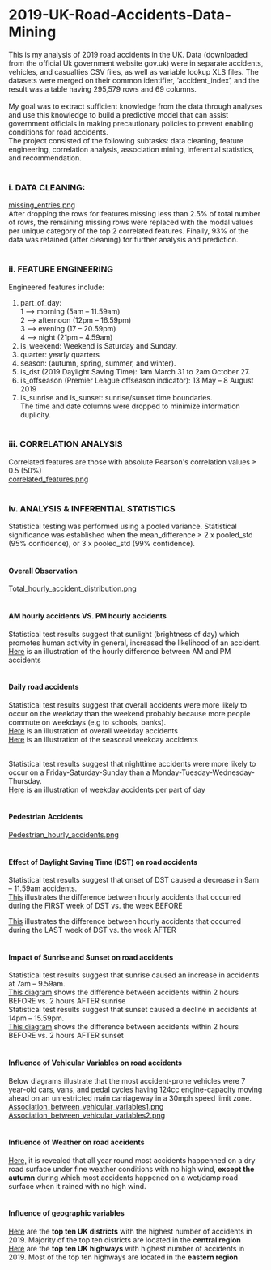 # 2019-UK-Road-Accidents-Data-Mining
This is my analysis of 2019 road accidents in the UK. Data (downloaded from the official Uk government website gov.uk) were in separate accidents, vehicles, and casualties CSV files, as well as variable lookup XLS files. The datasets were merged on their common identifier, ‘accident_index’, and the result was a table having 295,579 rows and 69 columns. <br><br>
My goal was to extract sufficient knowledge from the data through analyses and use this knowledge to build a predictive model that can assist government officials in making precautionary policies to prevent enabling conditions for road accidents.<br>
The project consisted of the following subtasks: data cleaning, feature engineering, correlation analysis, association mining, inferential statistics, and recommendation.<br><br>
### i. DATA CLEANING:<br>
[missing_entries.png](https://user-images.githubusercontent.com/76821049/173702745-a483ae4f-b175-4de5-99b2-215d1e23a97f.png)<br>
After dropping the rows for features missing less than 2.5% of total number of rows, the remaining missing rows were replaced with the modal values per unique category of the top 2 correlated features. Finally, 93% of the data was retained (after cleaning) for further analysis and prediction.<br><br>

### ii.	FEATURE ENGINEERING<br>
Engineered features include:<br>
1.	part_of_day: <br>
  1 --> morning (5am – 11.59am)<br>
  2 --> afternoon (12pm – 16.59pm)<br> 
  3 --> evening (17 – 20.59pm)<br>
  4 --> night (21pm – 4.59am)<br>
2.	is_weekend: Weekend is Saturday and Sunday.
3.	quarter: yearly quarters
4.	season: (autumn, spring, summer, and winter).
5.	is_dst (2019 Daylight Saving Time): 1am March 31 to 2am October 27.
6.	is_offseason (Premier League offseason indicator): 13 May – 8 August 2019
7.	is_sunrise and is_sunset: sunrise/sunset time boundaries.<br>
The time and date columns were dropped to minimize information duplicity. <br><br>

### iii. CORRELATION ANALYSIS<br>
Correlated features are those with absolute Pearson's correlation values ≥ 0.5 (50%)<br>
[correlated_features.png](https://user-images.githubusercontent.com/76821049/173705642-ac9c061e-73a0-40ce-aade-d70ab2aec5db.png)<br><br>

### iv. ANALYSIS & INFERENTIAL STATISTICS<br>
Statistical testing was performed using a pooled variance. Statistical significance was established when the mean_difference ≥ 2 x pooled_std (95% confidence), or 3 x pooled_std (99% confidence).<br><br>

#### Overall Observation<br>
[Total_hourly_accident_distribution.png](https://user-images.githubusercontent.com/76821049/173780394-dcdd3df2-a5e9-414a-b6a5-235c062cc562.png)<br><br>

#### AM hourly accidents VS. PM hourly accidents<br>
Statistical test results suggest that sunlight (brightness of day) which promotes human activity in general, increased the likelihood of an accident.<br>
[Here](https://user-images.githubusercontent.com/76821049/173707051-c74f17eb-171f-4b48-a86b-5a15ffc69e4e.png) is an illustration of the hourly difference between AM and PM accidents<br><br>

#### Daily road accidents<br>
Statistical test results suggest that overall accidents were more likely to occur on the weekday than the weekend probably because more people commute on weekdays (e.g to schools, banks).<br>
[Here](https://user-images.githubusercontent.com/76821049/173796074-c541b04e-8835-4e45-9932-0528044f9bd7.png) is an illustration of overall weekday accidents<br>
[Here](https://user-images.githubusercontent.com/76821049/173796298-c5ed0f74-f222-4225-85ad-8aa4e56b044d.png) is an illustration of the seasonal weekday accidents<br><br>

Statistical test results suggest that nighttime accidents were more likely to occur on a Friday-Saturday-Sunday than a Monday-Tuesday-Wednesday-Thursday.<br>
[Here](https://user-images.githubusercontent.com/76821049/173777508-fc7ce2e2-fdb6-4016-948f-45d139d34681.png) is an illustration of weekday accidents per part of day<br><br>

#### Pedestrian Accidents<br>
[Pedestrian_hourly_accidents.png](https://user-images.githubusercontent.com/76821049/173781853-d62304e3-b029-45a2-9c19-ae8fe1907ef0.png)<br><br>

#### Effect of Daylight Saving Time (DST) on road accidents<br>
Statistical test results suggest that onset of DST caused a decrease in 9am – 11.59am accidents.<br>
[This](https://user-images.githubusercontent.com/76821049/173798168-750b2e7a-6c90-474c-b84a-29f8c3ccca04.png) illustrates the difference between hourly accidents that occurred during the FIRST week of DST vs. the week BEFORE<br>

[This](https://user-images.githubusercontent.com/76821049/173798742-cc475449-c5d3-4a01-8fea-5866d1fcb538.png) illustrates the difference between hourly accidents that occurred during the LAST week of DST vs. the week AFTER<br><br>

#### Impact of Sunrise and Sunset on road accidents<br>
Statistical test results suggest that sunrise caused an increase in accidents at 7am – 9.59am.<br>
[This diagram](https://user-images.githubusercontent.com/76821049/173785277-f179d886-f070-4186-8da9-f08f8e2e6da9.png) shows the difference between accidents within 2 hours BEFORE vs. 2 hours AFTER sunrise<br>
Statistical test results suggest that sunset caused a decline in accidents at 14pm – 15.59pm.<br>
[This diagram](https://user-images.githubusercontent.com/76821049/173785534-3c6e38fc-b909-427a-bd27-998e7c51ee5c.png) shows the difference between accidents within 2 hours BEFORE vs. 2 hours AFTER sunset<br><br>

#### Influence of Vehicular Variables on road accidents<br>
Below diagrams illustrate that the most accident-prone vehicles were 7 year-old cars, vans, and pedal cycles having 124cc engine-capacity moving ahead on an unrestricted main carriageway in a 30mph speed limit zone.<br>
[Association_between_vehicular_variables1.png](https://user-images.githubusercontent.com/76821049/173786685-22af2678-2099-4156-8947-4297654b85ef.png)<br>
[Association_between_vehicular_variables2.png](https://user-images.githubusercontent.com/76821049/173791164-c1f78588-66d0-4553-b782-e559ff732022.png)<br><br>

#### Influence of Weather on road accidents<br>
[Here,](https://user-images.githubusercontent.com/76821049/173803895-14ca0506-f85c-407a-b87c-8f4a464f55a0.png) it is revealed that all year round most accidents happenned on a dry road surface under fine weather conditions with no high wind, **except the autumn** during which most accidents happened on a wet/damp road surface when it rained with no high wind.<br><br>

#### Influence of geographic variables<br>
[Here](https://user-images.githubusercontent.com/76821049/173845340-3d4a537e-7e0e-40ef-97a1-612bda4a7481.png) are the **top ten UK districts** with the highest number of accidents in 2019. Majority of the top ten districts are located in the **central region**<br>
[Here](https://user-images.githubusercontent.com/76821049/173845893-f67a1e77-e860-4fdc-af72-71ef90934193.png) are the **top ten UK highways** with highest number of accidents in 2019. Most of the top ten highways are located in the **eastern region**<br>

